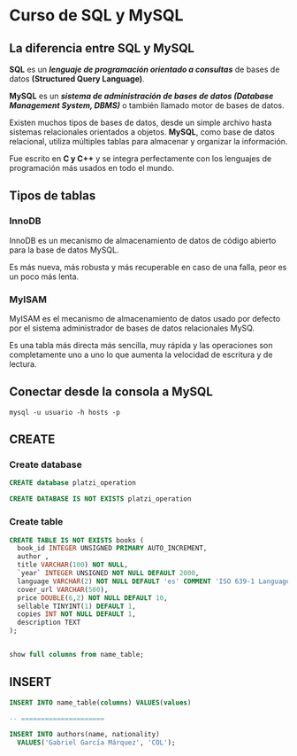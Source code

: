 # Curso de SQL y MySQL

## La diferencia entre SQL y MySQL

**SQL** es un **_lenguaje de programación orientado a consultas_** de bases de datos **(Structured Query Language)**.

**MySQL** es un **_sistema de administración de bases de datos (Database Management System, DBMS)_** o también llamado motor de bases de datos.

Existen muchos tipos de bases de datos, desde un simple archivo hasta sistemas relacionales orientados a objetos. **MySQL**, como base de datos relacional, utiliza múltiples tablas para almacenar y organizar la información.

Fue escrito en **C y C++** y se integra perfectamente con los lenguajes de programación más usados en todo el mundo.

## Tipos de tablas

### InnoDB

InnoDB es un mecanismo de almacenamiento de datos de código abierto para la base de datos MySQL.

Es más nueva, más robusta y más recuperable en caso de una falla, peor es un poco más lenta.

### MyISAM

MyISAM es el mecanismo de almacenamiento de datos usado por defecto por el sistema administrador de bases de datos relacionales MySQ.

Es una tabla más directa más sencilla, muy rápida y las operaciones son completamente uno a uno lo que aumenta la velocidad de escritura y de lectura.

## Conectar desde la consola a MySQL

```
mysql -u usuario -h hosts -p
```

## CREATE

### Create database

```SQL
CREATE database platzi_operation

CREATE DATABASE IS NOT EXISTS platzi_operation
```

### Create table

```SQL
CREATE TABLE IS NOT EXISTS books (
  book_id INTEGER UNSIGNED PRIMARY AUTO_INCREMENT,
  author ,
  title VARCHAR(100) NOT NULL,
  `year` INTEGER UNSIGNED NOT NULL DEFAULT 2000,
  language VARCHAR(2) NOT NULL DEFAULT 'es' COMMENT 'ISO 639-1 Language',
  cover_url VARCHAR(500),
  price DOUBLE(6,2) NOT NULL DEFAULT 10,
  sellable TINYINT(1) DEFAULT 1,
  copies INT NOT NULL DEFAULT 1,
  description TEXT
);


show full columns from name_table;
```

## INSERT

```SQL
INSERT INTO name_table(columns) VALUES(values)

-- =====================

INSERT INTO authors(name, nationality)
  VALUES('Gabriel García Márquez', 'COL');

```
